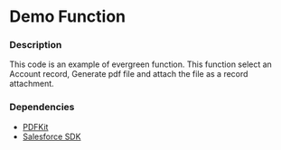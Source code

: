 # Demo Function

### Description
This code is an example of evergreen function. This function select an Account record, Generate pdf file and attach the file as a record attachment.

### Dependencies
- [PDFKit](https://github.com/foliojs/pdfkit)
- [Salesforce SDK](https://www.npmjs.com/package/@salesforce/salesforce-sdk)
